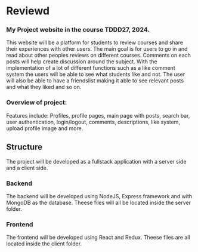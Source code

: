 # Reviewd
### My Project website in the course TDDD27, 2024.

This website will be a platform for students to review courses and share their experiences with other users. The main goal is for users to go in and read about other peoples reviews on different courses. Comments on each posts will help create discussion around the subject. With the implementation of a lot of different functions such as a like comment system the users will be able to see what students like and not. The user will also be able to have a friendslist making it able to see relevant posts and what they liked and so on. 

### Overview of project:

Features include: Profiles, profile pages, main page with posts,  search bar, user authentication, login/logout, comments, descriptions, like system, upload profile image and more.

## Structure
The project will be developed as a fullstack application with a server side and a client side. 

### Backend
The backend will be developed using NodeJS, Express framework and with MongoDB as the database. Theese files will all be located inside the server folder.

### Frontend
The frontend will be developed using React and Redux. Theese files are all located inside the client folder. 